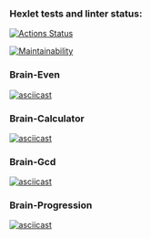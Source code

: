 ### Hexlet tests and linter status:
[![Actions Status](https://github.com/devchoppa/frontend-project-44/workflows/hexlet-check/badge.svg)](https://github.com/devchoppa/frontend-project-44/actions)

[![Maintainability](https://api.codeclimate.com/v1/badges/0042ca429b1c03f73472/maintainability)](https://codeclimate.com/github/devchoppa/frontend-project-44/maintainability)

### Brain-Even
[![asciicast](https://asciinema.org/a/KO00W8zDVqAXhhBhZnNy9gysO.svg)](https://asciinema.org/a/KO00W8zDVqAXhhBhZnNy9gysO)

### Brain-Calculator
[![asciicast](https://asciinema.org/a/51dytFeJtvPdvjPyWPbigbzj6.svg)](https://asciinema.org/a/51dytFeJtvPdvjPyWPbigbzj6)

### Brain-Gcd
[![asciicast](https://asciinema.org/a/KJUQQ98F49McYKBEBW3668DKv.svg)](https://asciinema.org/a/KJUQQ98F49McYKBEBW3668DKv)

### Brain-Progression
[![asciicast](https://asciinema.org/a/VfXosDl6N0BlvTXY7FE7gleBd.svg)](https://asciinema.org/a/VfXosDl6N0BlvTXY7FE7gleBd)